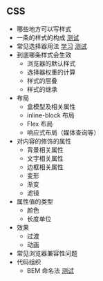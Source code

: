 ## CSS
* 哪些地方可以写样式
* 一条的样式的构成 [测试](basic/test.md)
* 常见选择器用法 [学习](https://developer.mozilla.org/zh-CN/docs/Web/Guide/CSS/Getting_started/Selectors) [测试](selector/test.md)
* 到底哪条样式会生效
  * 浏览器的默认样式
  * 选择器权重的计算
  * 样式的层叠
  * 样式的继承
* 布局
  * 盒模型及相关属性
  * inline-block 布局
  * Flex 布局
  * 响应式布局（媒体查询等）
* 对内容的修饰的属性
  * 背景相关属性
  * 文字相关属性
  * 边框相关属性
  * 变形
  * 渐变
  * 滤镜
* 属性值的类型
  * 颜色
  * 长度单位
* 效果
  * 过渡
  * 动画
* 常见浏览器兼容性问题
* 代码组织
  * BEM 命名法 [测试](bem/test.md)